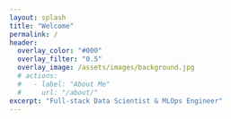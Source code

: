 ```yaml
---
layout: splash
title: "Welcome"
permalink: /
header:
  overlay_color: "#000"
  overlay_filter: "0.5"
  overlay_image: /assets/images/background.jpg
  # actions:
  #   - label: "About Me"
  #     url: "/about/"
excerpt: "Full-stack Data Scientist & MLOps Engineer"
---
```



<!-- <section style="text-align: center; padding: 3rem 1rem;">
  <h2>Explore</h2>
  <p>Read through my projects, AI notes, or connect with me</p>
  <div style="margin-top: 1.5rem;">
    <a class="btn btn--primary" href="/projects/">Projects</a>
    <a class="btn btn--primary" href="/notes/ai">AI Notes</a>
    <a class="btn btn--primary" href="mailto:mkoz001@gmail.com">Get in Touch</a>
  </div>
</section> -->